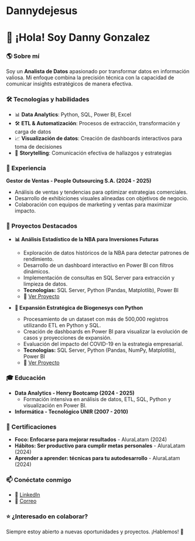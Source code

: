 # Dannydejesus

# 👋 ¡Hola! Soy Danny Gonzalez

### 🌎 Sobre mí
Soy un **Analista de Datos** apasionado por transformar datos en información valiosa. Mi enfoque combina la precisión técnica con la capacidad de comunicar insights estratégicos de manera efectiva.

### 🛠️ Tecnologías y habilidades
- 📊 **Data Analytics**: Python, SQL, Power BI, Excel  
- 🛠️ **ETL & Automatización**: Procesos de extracción, transformación y carga de datos  
- 📈 **Visualización de datos**: Creación de dashboards interactivos para toma de decisiones  
- 📖 **Storytelling**: Comunicación efectiva de hallazgos y estrategias  

### 🚀 Experiencia
**Gestor de Ventas - People Outsourcing S.A. (2024 - 2025)**  
- Análisis de ventas y tendencias para optimizar estrategias comerciales.  
- Desarrollo de exhibiciones visuales alineadas con objetivos de negocio.  
- Colaboración con equipos de marketing y ventas para maximizar impacto.  

### 📌 Proyectos Destacados
- **📊 Análisis Estadístico de la NBA para Inversiones Futuras**  
  - Exploración de datos históricos de la NBA para detectar patrones de rendimiento.  
  - Desarrollo de un dashboard interactivo en Power BI con filtros dinámicos.  
  - Implementación de consultas en SQL Server para extracción y limpieza de datos.  
  - **Tecnologías:** SQL Server, Python (Pandas, Matplotlib), Power BI  
  - 🔗 [Ver Proyecto](https://github.com/Dannydejesus/Proyecto-final-NBA)

- **🚀 Expansión Estratégica de Biogenesys con Python**  
  - Procesamiento de un dataset con más de 500,000 registros utilizando ETL en Python y SQL.  
  - Creación de dashboards en Power BI para visualizar la evolución de casos y proyecciones de expansión.  
  - Evaluación del impacto del COVID-19 en la estrategia empresarial.  
  - **Tecnologías:** SQL Server, Python (Pandas, NumPy, Matplotlib), Power BI  
  - 🔗 [Ver Proyecto](#)

### 🎓 Educación
- **Data Analytics - Henry Bootcamp (2024 - 2025)**  
  - Formación intensiva en análisis de datos, ETL, SQL, Python y visualización en Power BI.  
- **Informática - Tecnológico UNIR (2007 - 2010)**  

### 📜 Certificaciones
- **Foco: Enfocarse para mejorar resultados** - AluraLatam (2024)  
- **Hábitos: Ser productivo para cumplir metas personales** - AluraLatam (2024)  
- **Aprender a aprender: técnicas para tu autodesarrollo** - AluraLatam (2024)  

### 📫 Conéctate conmigo
- 💼 [LinkedIn](www.linkedin.com/in/danny-gonzález-data-scientist)
- 📧 [Correo](mailto:danny.gonzalez@email.com)

### ⭐ ¿Interesado en colaborar?
Siempre estoy abierto a nuevas oportunidades y proyectos. ¡Hablemos! 🚀
